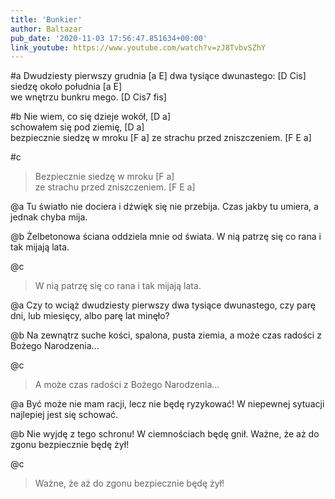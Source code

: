 ```yaml
---
title: 'Bunkier'
author: Baltazar
pub_date: '2020-11-03 17:56:47.851634+00:00'
link_youtube: https://www.youtube.com/watch?v=zJ8TvbvSZhY
---
```


#a
Dwudziesty pierwszy grudnia [a E]
dwa tysiące dwunastego: [D Cis]  
siedzę około południa [a E]          
we wnętrzu bunkru mego. [D Cis7 fis]

#b
Nie wiem, co się dzieje wokół, [D a]         
schowałem się pod ziemię, [D  a]         
bezpiecznie siedzę w mroku [F a]
ze strachu przed zniszczeniem.        [F E a] 
        
#c
>Bezpiecznie siedzę w mroku [F a]      
>ze strachu przed zniszczeniem. [F E a]

@a
Tu światło nie dociera
i dźwięk się nie przebija.
Czas jakby tu umiera, 
a jednak chyba mija.

@b
Żelbetonowa ściana
oddziela mnie od świata.
W nią patrzę się co rana
i tak mijają lata.

@c
>W nią patrzę się co rana
>i tak mijają lata.

@a
Czy to wciąż dwudziesty pierwszy 
dwa tysiące dwunastego,
czy parę dni, lub miesięcy,
albo parę lat minęło?

@b
Na zewnątrz suche kości,
spalona, pusta ziemia,
a może czas radości
z Bożego Narodzenia...

@c
>A może czas radości
>z Bożego Narodzenia...

@a
Być może nie mam racji,
lecz nie będę ryzykować!
W niepewnej sytuacji
najlepiej jest się schować.

@b
Nie wyjdę z tego schronu! 
W ciemnościach będę gnił.
Ważne, że aż do zgonu
bezpiecznie będę żył!

@c
>Ważne, że aż do zgonu
>bezpiecznie będę żył!